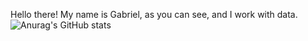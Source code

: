 Hello there! My name is Gabriel, as you can see, and I work with data.
![Anurag's GitHub stats](https://github-readme-stats.vercel.app/api?username=gabri-1910&show_icons=true&theme=radical)
